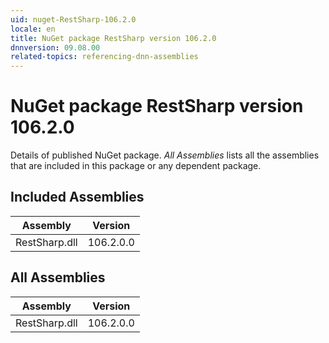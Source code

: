 ```yaml
---
uid: nuget-RestSharp-106.2.0
locale: en
title: NuGet package RestSharp version 106.2.0
dnnversion: 09.08.00
related-topics: referencing-dnn-assemblies
---
```


# NuGet package RestSharp version 106.2.0
Details of published NuGet package.
*All Assemblies* lists all the assemblies that are included in this package or any dependent package.

## Included Assemblies

|Assembly|Version|
|---|---|
|RestSharp.dll|106.2.0.0|

## All Assemblies

|Assembly|Version|
|---|---|
|RestSharp.dll|106.2.0.0|

